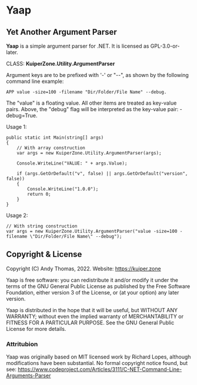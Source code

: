 # Yaap

## Yet Another Argument Parser
**Yaap** is a simple argument parser for .NET. It is licensed as GPL-3.0-or-later.

CLASS: **KuiperZone.Utility.ArgumentParser**

Argument keys are to be prefixed with '-' or "--", as shown by the following command line example:

    APP value -size=100 -filename "Dir/Folder/File Name" --debug.

The "value" is a floating value. All other items are treated as key-value pairs. Above,
the "debug" flag will be interpreted as the key-value pair: -debug=True.

Usage 1:

    public static int Main(string[] args)
    {
        // With array construction
        var args = new KuiperZone.Utility.ArgumentParser(args);

        Console.WriteLine("VALUE: " + args.Value);

        if (args.GetOrDefault("v", false) || args.GetOrDefault("version", false))
        {
            Console.WriteLine("1.0.0");
            return 0;
        }
    }

Usage 2:

    // With string construction
    var args = new KuiperZone.Utility.ArgumentParser("value -size=100 -filename \"Dir/Folder/File Name\" --debug");

## Copyright & License

Copyright (C) Andy Thomas, 2022.
Website: https://kuiper.zone

Yaap is free software: you can redistribute it and/or modify it under the terms of the GNU General Public License
as published by the Free Software Foundation, either version 3 of the License, or (at your option) any later version.

Yaap is distributed in the hope that it will be useful, but WITHOUT ANY WARRANTY; without even the implied warranty
of MERCHANTABILITY or FITNESS FOR A PARTICULAR PURPOSE. See the GNU General Public License for more details.

### Attritubion
Yaap was originally based on MIT licensed work by Richard Lopes, although modifications have been substantial.
No formal copyright notice found, but see: https://www.codeproject.com/Articles/3111/C-NET-Command-Line-Arguments-Parser
